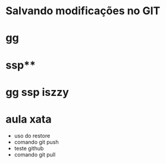 # Salvando modificações no GIT
# gg
# ssp**
# gg ssp iszzy
# aula xata
* uso do restore
* comando git push
* teste github
* comando git pull
